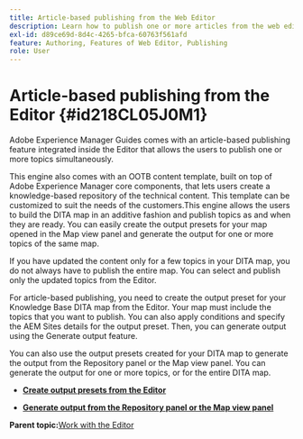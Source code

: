 ```yaml
---
title: Article-based publishing from the Web Editor
description: Learn how to publish one or more articles from the web editor. Generate output for one or more topics in a DITA map in AEM Guides.
exl-id: d89ce69d-8d4c-4265-bfca-60763f561afd
feature: Authoring, Features of Web Editor, Publishing
role: User
---
```

# Article-based publishing from the Editor {#id218CL05J0M1}

Adobe Experience Manager Guides comes with an article-based publishing feature integrated inside the Editor that allows the users to publish one or more topics simultaneously.

This engine also comes with an OOTB content template, built on top of Adobe Experience Manager core components, that lets users create a knowledge-based repository of the technical content. This template can be customized to suit the needs of the customers.This engine allows the users to build the DITA map in an additive fashion and publish topics as and when they are ready. You can easily create the output presets for your map opened in the Map view panel and generate the output for one or more topics of the same map.

If you have updated the content only for a few topics in your DITA map, you do not always have to publish the entire map. You can select and publish only the updated topics from the Editor.

For article-based publishing, you need to create the output preset for your Knowledge Base DITA map from the Editor. Your map must include the topics that you want to publish. You can also apply conditions and specify the AEM Sites details for the output preset. Then, you can generate output using the Generate output feature.

You can also use the output presets created for your DITA map to generate the output from the Repository panel or the Map view panel. You can generate the output for one or more topics, or for the entire DITA map.

-   **[Create output presets from the Editor](web-editor-article-publishing-presets.md)**  

-   **[Generate output from the Repository panel or the Map view panel](web-editor-article-publishing-output.md)**  


**Parent topic:**[Work with the Editor](web-editor.md)
